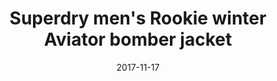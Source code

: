 ---
campaign-uuid: c-dc65e90d-633a-4dd2-8a81-3cbcbed0de37
type: Product
category: Fashion
date: 2017-11-17
end-date: 2017-12-21
disable-form: false
is_promoted: true
has_entry_page: false
extra-css: ""

logo-left-title: "Superdry"
logo-left-href: "https://www.superdry.com/mens/jackets/bomber-jackets/details/70532/rookie-winter-aviator-bomber-jacket-beige"
logo-left-image: "superdry-logo.png"

banner-img: "superdry-main_image.jpg"
hero-header: "superdry_product"
competition-description: "This jacket is great for keeping you warm during those colder months and features a lining consisting of Sherpa and quilting, two front popper fastened pockets, a zipper fastening and ribbed cuffs and hem. The Rookie winter Aviator bomber jacket is finished with a Superdry International logo patch on one sleeve and a Superdry logo tab on one pocket."
hero-subheader: ""

title: "Superdry men's Rookie winter Aviator bomber jacket"
bg-image-hero: ""
bg-image-first: ""
bg-image-second: ""

section1-content: >
    <p>0</p>
    <p>0</p>
    <p>0</p>

section2-content: >
    <p>0</p>
    <p>0</p>
    <p>0</p>

entry-title: 
terms-confirmation: >
    
entry-content: >
    <p>0</p>
    <p>0</p>

---